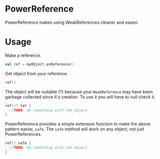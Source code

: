 # PowerReference
PowerReference makes using WeakReferences cleaner and easier.

# Usage
Make a reference.
```kotlin
val ref = myObject.asReference()
```
Get object from your reference.
```kotlin
ref()
```
The object will be nullable (?) because your `WeakReference` may have been garbage collected since it's creation. To use it you will have to null check it.
```kotlin
ref()?.let {
  //TODO: do something with the object
}
```
PowerReference provides a simple extension function to make the above pattern easier, `safe`. The `safe` method will work on any object, not just PowerReferences.
```kotlin
ref().safe {
  //TODO: do something with the object
}
```
